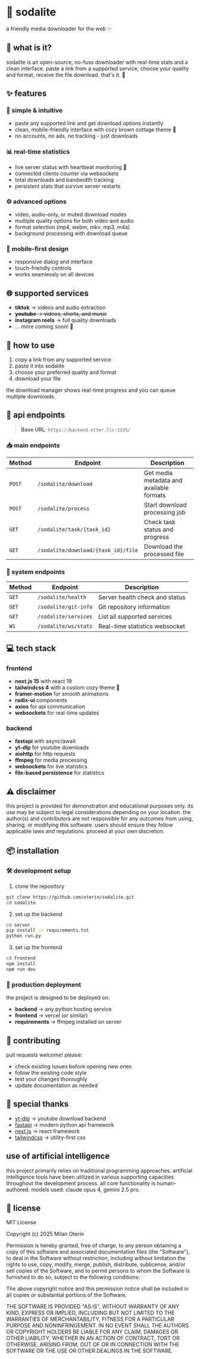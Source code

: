 # 🌊 sodalite

a friendly media downloader for the web ✨

## 💭 what is it?

sodalite is an open-source, no-fuss downloader with real-time stats and a clean interface. paste a link from a supported service, choose your quality and format, receive the file download. that's it. 🎯

## ✨ features

### 🎨 simple & intuitive
- paste any supported link and get download options instantly
- clean, mobile-friendly interface with cozy brown cottage theme 🏡
- no accounts, no ads, no tracking - just downloads

### 📊 real-time statistics
- live server status with heartbeat monitoring 💓
- connected clients counter via websockets
- total downloads and bandwidth tracking
- persistent stats that survive server restarts

### ⚙️ advanced options
- video, audio-only, or muted download modes
- multiple quality options for both video and audio
- format selection (mp4, webm, mkv, mp3, m4a)
- background processing with download queue

### 📱 mobile-first design
- responsive dialog and interface
- touch-friendly controls
- works seamlessly on all devices

## 🌐 supported services

- **tiktok** → videos and audio extraction
- ~~**youtube** → videos, shorts, and music~~
- **instagram reels** → full quality downloads
- ... more coming soon! 🚀

## 🚀 how to use

1. copy a link from any supported service
2. paste it into sodalite
3. choose your preferred quality and format
4. download your file

the download manager shows real-time progress and you can queue multiple downloads.

## 🔌 api endpoints

> **Base URL**: `https://backend.otter.llc:1335/`

### 📥 main endpoints

| Method | Endpoint | Description |
|--------|----------|-------------|
| `POST` | `/sodalite/download` | Get media metadata and available formats |
| `POST` | `/sodalite/process` | Start download processing job |
| `GET` | `/sodalite/task/{task_id}` | Check task status and progress |
| `GET` | `/sodalite/download/{task_id}/file` | Download the processed file |

### 🔧 system endpoints

| Method | Endpoint | Description |
|--------|----------|-------------|
| `GET` | `/sodalite/health` | Server health check and status |
| `GET` | `/sodalite/git-info` | Git repository information |
| `GET` | `/sodalite/services` | List all supported services |
| `WS` | `/sodalite/ws/stats` | Real-time statistics websocket |

## 💻 tech stack

### frontend
- **next.js 15** with react 19
- **tailwindcss 4** with a custom cozy theme 🎨
- **framer-motion** for smooth animations
- **radix-ui** components
- **axios** for api communication
- **websockets** for real-time updates

### backend
- **fastapi** with async/await
- **yt-dlp** for youtube downloads
- **aiohttp** for http requests
- **ffmpeg** for media processing
- **websockets** for live statistics
- **file-based persistence** for statistics

## ⚠️ disclaimer

this project is provided for demonstration and educational purposes only. its use may be subject to legal considerations depending on your location. the author(s) and contributors are not responsible for any outcomes from using, sharing, or modifying this software. users should ensure they follow applicable laws and regulations. proceed at your own discretion.

## 📦 installation

### 🛠️ development setup

1. clone the repository
```bash
git clone https://github.com/oterin/sodalite.git
cd sodalite
```

2. set up the backend
```bash
cd server
pip install -r requirements.txt
python run.py
```

3. set up the frontend
```bash
cd frontend
npm install
npm run dev
```

### 🚀 production deployment

the project is designed to be deployed on:
- **backend** → any python hosting service
- **frontend** → vercel (or similar)
- **requirements** → ffmpeg installed on server

## 🤝 contributing

pull requests welcome! please:
- check existing issues before opening new ones
- follow the existing code style
- test your changes thoroughly
- update documentation as needed

## 💖 special thanks

- [yt-dlp](https://github.com/yt-dlp/yt-dlp) → youtube download backend
- [fastapi](https://fastapi.tiangolo.com/) → modern python api framework
- [next.js](https://nextjs.org/) → react framework
- [tailwindcss](https://tailwindcss.com/) → utility-first css

## use of artificial intelligence
this project primarily relies on traditional programming approaches. artificial intelligence tools have been utilized in various supporting capacities throughout the development process. all core functionality is human-authored.
models used: claude opus 4, gemini 2.5 pro.

## 📄 license

MIT License

Copyright (c) 2025 Milan Oterin

Permission is hereby granted, free of charge, to any person obtaining a copy
of this software and associated documentation files (the "Software"), to deal
in the Software without restriction, including without limitation the rights
to use, copy, modify, merge, publish, distribute, sublicense, and/or sell
copies of the Software, and to permit persons to whom the Software is
furnished to do so, subject to the following conditions:

The above copyright notice and this permission notice shall be included in all
copies or substantial portions of the Software.

THE SOFTWARE IS PROVIDED "AS IS", WITHOUT WARRANTY OF ANY KIND, EXPRESS OR
IMPLIED, INCLUDING BUT NOT LIMITED TO THE WARRANTIES OF MERCHANTABILITY,
FITNESS FOR A PARTICULAR PURPOSE AND NONINFRINGEMENT. IN NO EVENT SHALL THE
AUTHORS OR COPYRIGHT HOLDERS BE LIABLE FOR ANY CLAIM, DAMAGES OR OTHER
LIABILITY, WHETHER IN AN ACTION OF CONTRACT, TORT OR OTHERWISE, ARISING FROM,
OUT OF OR IN CONNECTION WITH THE SOFTWARE OR THE USE OR OTHER DEALINGS IN THE
SOFTWARE.
